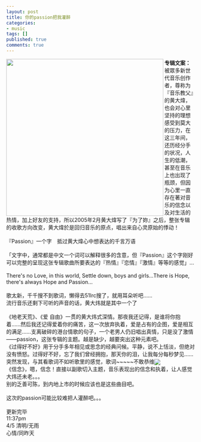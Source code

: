 ```yaml
---
layout: post
title: 你的passion把我灌醉
categories:
- music
tags: []
published: true
comments: true
---
```

<p><a href="http://images.blogcn.com/2007/4/5/10/walkerwang,20070405195324.jpg" target="_blank"><img src="http://images.blogcn.com/2007/4/5/10/walkerwang,20070405195324.jpg" width="420" align="left" border="0" /></a><strong>专辑文案：</strong>被眾多新世代音乐创作者，尊称为『音乐教父』的黄大煒，也会对心里坚持的理想感受到莫大的压力，在这三年间，还历经分手的状况，人生的低潮，甚至在音乐上也出现了瓶颈，但因为心里一直存在著对音乐的信念以及对生活的热情，加上好友的支持，所以2005年2月黄大煒写了『为了妳』之后，整张专辑的收歌方向改变，黄大煒於是回归音乐的原点，唱出来自心灵原始的悸动！ <br /><br />『Passion』一个字　抵过黄大煒心中想表达的千言万语 <br /><br />「文字中，通常都是中文一个词可以解释很多的含意，但『Passion』这个字刚好可以完整的呈现这张专辑歌曲所要表达的『热情』『恋情』『激情』等等的感觉」… <br /><br />There's no Love, in this world, Settle down, boys and girls...There is Hope, there's always Hope and Passion...<br /><br />歌太新，千千搜不到歌词，懒得去51lrc搜了，就用耳朵听吧……<br />流行音乐还剩下可听的声音的话，黄大炜就是其中一个了<br /><br />《地老天荒》、《爱 自由》一贯的黄大炜式深情。那夜我还记得，是谁将你抱着……然后我还记得爱着你的痛苦，这一次放弃执着，爱是占有的企图，爱是相互的满足……支离破碎的港台情歌的句子，一个老男人仍旧唱出真情，只是没了激情——passion，这张专辑的主题。越是缺少，越要突出这种元素吧。<br />《过得好不好》用于分手多年相见或思念的经典问候。平静，说不上恬淡，但绝对没有愤怒。过得好不好，忘了我们曾经拥抱，那天你的泪，让我每分每秒梦见……<br />突然发现，与其看歌词不如听歌里的感觉，歌词~~~~~不敢恭维<img src="http://login.blogcn.com/images/em/2/20.gif" align="absMiddle" border="0" /><br />《信念》，嗯，信念！直接以副歌切入主题，音乐表现出的信念和执着，让人感觉大炜还未老。。。<br />别的乏善可陈，到内地上市的时候应该也是这些曲目吧。<br /><br />这次的passion可能比较难把人灌醉吧。。。<br /><br />更新完毕<br />11:37pm <br />4/5 清明/无雨<br />心情/同昨天 </p>
